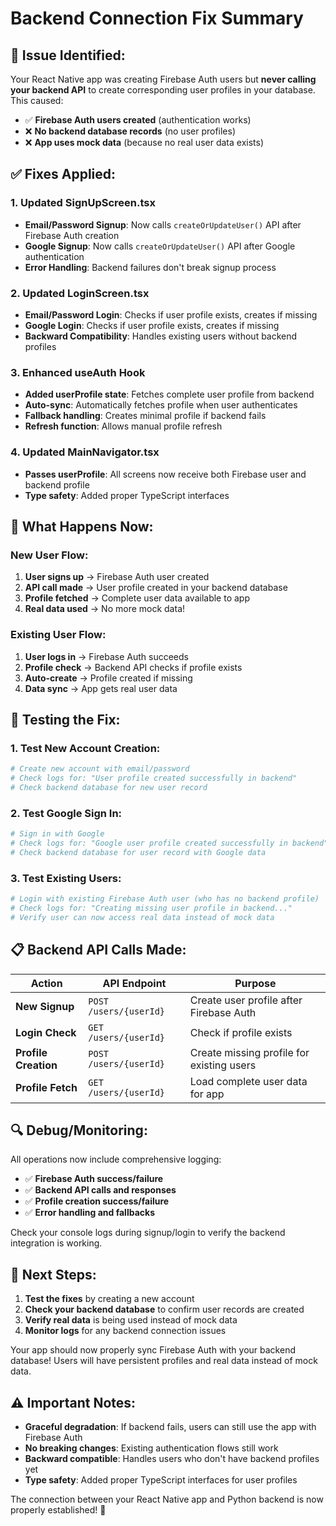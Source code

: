 # Backend Connection Fix Summary

## 🚨 **Issue Identified:**

Your React Native app was creating Firebase Auth users but **never calling your backend API** to create corresponding user profiles in your database. This caused:

- ✅ **Firebase Auth users created** (authentication works)
- ❌ **No backend database records** (no user profiles)
- ❌ **App uses mock data** (because no real user data exists)

## ✅ **Fixes Applied:**

### **1. Updated SignUpScreen.tsx**
- **Email/Password Signup**: Now calls `createOrUpdateUser()` API after Firebase Auth creation
- **Google Signup**: Now calls `createOrUpdateUser()` API after Google authentication
- **Error Handling**: Backend failures don't break signup process

### **2. Updated LoginScreen.tsx**  
- **Email/Password Login**: Checks if user profile exists, creates if missing
- **Google Login**: Checks if user profile exists, creates if missing
- **Backward Compatibility**: Handles existing users without backend profiles

### **3. Enhanced useAuth Hook**
- **Added userProfile state**: Fetches complete user profile from backend
- **Auto-sync**: Automatically fetches profile when user authenticates
- **Fallback handling**: Creates minimal profile if backend fails
- **Refresh function**: Allows manual profile refresh

### **4. Updated MainNavigator.tsx**
- **Passes userProfile**: All screens now receive both Firebase user and backend profile
- **Type safety**: Added proper TypeScript interfaces

## 🔧 **What Happens Now:**

### **New User Flow:**
1. **User signs up** → Firebase Auth user created
2. **API call made** → User profile created in your backend database  
3. **Profile fetched** → Complete user data available to app
4. **Real data used** → No more mock data!

### **Existing User Flow:**
1. **User logs in** → Firebase Auth succeeds
2. **Profile check** → Backend API checks if profile exists
3. **Auto-create** → Profile created if missing
4. **Data sync** → App gets real user data

## 🚀 **Testing the Fix:**

### **1. Test New Account Creation:**
```bash
# Create new account with email/password
# Check logs for: "User profile created successfully in backend"
# Check backend database for new user record
```

### **2. Test Google Sign In:**
```bash
# Sign in with Google
# Check logs for: "Google user profile created successfully in backend"  
# Check backend database for user record with Google data
```

### **3. Test Existing Users:**
```bash
# Login with existing Firebase Auth user (who has no backend profile)
# Check logs for: "Creating missing user profile in backend..."
# Verify user can now access real data instead of mock data
```

## 📋 **Backend API Calls Made:**

| Action | API Endpoint | Purpose |
|--------|-------------|---------|
| **New Signup** | `POST /users/{userId}` | Create user profile after Firebase Auth |
| **Login Check** | `GET /users/{userId}` | Check if profile exists |
| **Profile Creation** | `POST /users/{userId}` | Create missing profile for existing users |
| **Profile Fetch** | `GET /users/{userId}` | Load complete user data for app |

## 🔍 **Debug/Monitoring:**

All operations now include comprehensive logging:
- ✅ **Firebase Auth success/failure**
- ✅ **Backend API calls and responses**  
- ✅ **Profile creation success/failure**
- ✅ **Error handling and fallbacks**

Check your console logs during signup/login to verify the backend integration is working.

## 🎯 **Next Steps:**

1. **Test the fixes** by creating a new account
2. **Check your backend database** to confirm user records are created
3. **Verify real data** is being used instead of mock data
4. **Monitor logs** for any backend connection issues

Your app should now properly sync Firebase Auth with your backend database! Users will have persistent profiles and real data instead of mock data.

## ⚠️ **Important Notes:**

- **Graceful degradation**: If backend fails, users can still use the app with Firebase Auth
- **No breaking changes**: Existing authentication flows still work
- **Backward compatible**: Handles users who don't have backend profiles yet
- **Type safety**: Added proper TypeScript interfaces for user profiles

The connection between your React Native app and Python backend is now properly established! 🎉